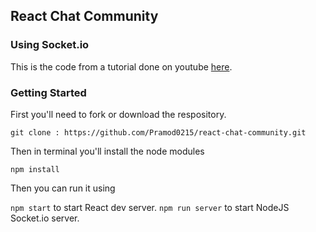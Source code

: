 ## React Chat Community
### Using Socket.io


This is the code from a tutorial done on youtube [here](https://www.youtube.com/playlist?list=PLfUtdEcvGHFHdOYFXj4cY6ZIFkSp6MOuY).

### Getting Started

First you'll need to fork or download the respository.
```
git clone : https://github.com/Pramod0215/react-chat-community.git
```

Then in terminal you'll install the node modules

``` 
npm install 
```

Then you can run it using 

``` npm start ``` to start React dev server.
``` npm run server ``` to start NodeJS Socket.io server.


